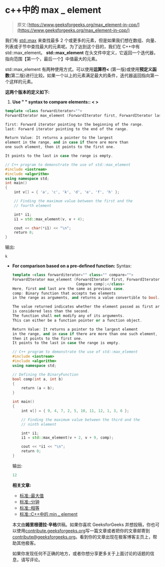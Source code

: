 # c++中的 max _ element

> 原文:[https://www.geeksforgeeks.org/max_element-in-cpp/](https://www.geeksforgeeks.org/max_element-in-cpp/)

我们有 [std::max](https://www.geeksforgeeks.org/stdmax-in-cpp/) 来查找最多 2 个或更多的元素，但是如果我们想在数组、向量、列表或子节中查找最大的元素呢。为了达到这个目的，我们在 C++中有 std::max_element。
 **std::max_element** 在头文件<algorithm>中定义，它返回一个迭代器，指向范围【第一个，最后一个】中值最大的元素。</algorithm>

std::max_element 有两种使用方式。可以使用**运算符<** (第一版)或使用**预定义函数**(第二版)进行比较。如果一个以上的元素满足最大的条件，迭代器返回指向第一个这样的元素。

**这两个版本的定义如下:**

1.  **Use "
    " syntax to compare elements:: < >**

```cpp
template <class forwarditerator="">
ForwardIterator max_element (ForwardIterator first, ForwardIterator last);</class>

first: Forward iterator pointing to the beginning of the range.
last: Forward iterator pointing to the end of the range.

Return Value: It returns a pointer to the largest 
element in the range, and in case if there are more than 
one such element, then it points to the first one.

It points to the last in case the range is empty.

```

```cpp
// C++ program to demonstrate the use of std::max_element
#include <iostream>
#include <algorithm>
using namespace std;
int main()
{
    int v[] = { 'a', 'c', 'k', 'd', 'e', 'f', 'h' };

    // Finding the maximum value between the first and the
    // fourth element

    int* i1;
    i1 = std::max_element(v, v + 4);

    cout << char(*i1) << "\n";
    return 0;
}
```

输出:

```cpp
k

```

*   **For comparison based on a pre-defined function:**
    Syntax:

    ```cpp
    template <class forwarditerator="" class="" compare="">
    ForwardIterator max_element (ForwardIterator first, ForwardIterator last,
                                 Compare comp);</class>
    Here, first and last are the same as previous case.
    comp: Binary function that accepts two elements 
    in the range as arguments, and returns a value convertible to bool.

    The value returned indicates whether the element passed as first argument 
    is considered less than the second.
    The function shall not modify any of its arguments.
    This can either be a function pointer or a function object.

    Return Value: It returns a pointer to the largest element 
    in the range, and in case if there are more than one such element,
    then it points to the first one.
    It points to the last in case the range is empty.

    ```

    ```cpp
    // C++ program to demonstrate the use of std::max_element
    #include <iostream>
    #include <algorithm>
    using namespace std;

    // Defining the BinaryFunction
    bool comp(int a, int b)
    {
        return (a < b);
    }

    int main()
    {
        int v[] = { 9, 4, 7, 2, 5, 10, 11, 12, 1, 3, 6 };

        // Finding the maximum value between the third and the
        // ninth element

        int* i1;
        i1 = std::max_element(v + 2, v + 9, comp);

        cout << *i1 << "\n";
        return 0;
    }
    ```

    输出:

    ```cpp
    12

    ```

    **相关文章:**

    *   [标准::最大值](https://www.geeksforgeeks.org/stdmax-in-cpp/)
    *   [标准::分钟](https://www.geeksforgeeks.org/stdmin-in-cpp/)
    *   [标准::相等](https://www.geeksforgeeks.org/stdequal-in-cpp/)
    *   [标准::C++中的 min _ element](https://www.geeksforgeeks.org/stdmin_element-in-cpp/)

    本文由**姆里根德拉·辛格**供稿。如果你喜欢 GeeksforGeeks 并想投稿，你也可以使用[contribute.geeksforgeeks.org](http://www.contribute.geeksforgeeks.org)写一篇文章或者把你的文章邮寄到 contribute@geeksforgeeks.org。看到你的文章出现在极客博客主页上，帮助其他极客。

    如果你发现任何不正确的地方，或者你想分享更多关于上面讨论的话题的信息，请写评论。
